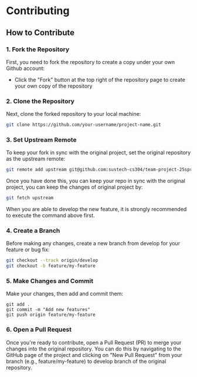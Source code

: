 # Contributing

## How to Contribute

### 1. Fork the Repository

First, you need to fork the repository to create a copy under your own Github account:

* Click the "Fork" button at the top right of the repository page to create your own copy of the repository

### 2. Clone the Repository

Next, clone the forked repository to your local machine:

```bash
git clone https://github.com/your-username/project-name.git
```

### 3. Set Upstream Remote

To keep your fork in sync with the original project, set the original repository as the upstream remote:

```bash
git remote add upstream git@github.com:sustech-cs304/team-project-25spring-42.git
```

Once you have done this, you can keep your repo in sync with the original project, you can keep the changes of original project by:

```bash
git fetch upstream
```

When you are able to develop the new feature, it is strongly recommended to execute the command above first.

### 4. Create a Branch

Before making any changes, create a new branch from develop for your feature or bug fix:

```bash
git checkout --track origin/develop
git checkout -b feature/my-feature
```

### 5. Make Changes and Commit

Make your changes, then add and commit them:

```
git add .
git commit -m "Add new features"
git push origin feature/my-feature
```

### 6. Open a Pull Request

Once you're ready to contribute, open a Pull Request (PR) to merge your changes into the original repository. You can do this by navigating to the GitHub page of the project and clicking on "New Pull Request" from your branch (e.g., feature/my-feature) to develop branch of the original repository.
